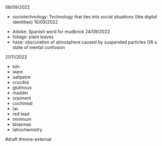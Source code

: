 08/09/2022
* sociotechnology: Technology that ties into social situations (like digital identities)
10/09/2022
- Adobe: Spanish word for mudbrick
24/09/2022
- foliage: plant leaves
- haze: obscuration of atmosphere caused by suspended particles OR a state of mental confusion

21/11/2022
- kiln
- ware
- saltpetre
- crucible
- glutinous
- madder
- orpiment
- cochineal
- lac
- red lead
- minimum
- bhasmas
- Iatrochemistry

#draft #move-external 